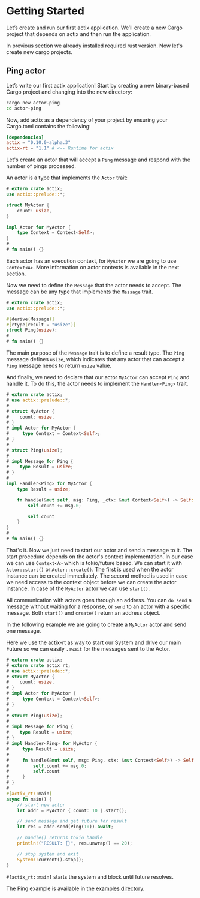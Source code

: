 # Getting Started

Let’s create and run our first actix application. We’ll create a new Cargo project
that depends on actix and then run the application.

In previous section we already installed required rust version. Now let's create new cargo projects.

## Ping actor

Let’s write our first actix application! Start by creating a new binary-based
Cargo project and changing into the new directory:

```bash
cargo new actor-ping
cd actor-ping
```

Now, add actix as a dependency of your project by ensuring your Cargo.toml
contains the following:

```toml
[dependencies]
actix = "0.10.0-alpha.3"
actix-rt = "1.1" # <-- Runtime for actix
```

Let's create an actor that will accept a `Ping` message and respond with the number of pings processed.

An actor is a type that implements the `Actor` trait:

```rust
# extern crate actix;
use actix::prelude::*;

struct MyActor {
    count: usize,
}

impl Actor for MyActor {
    type Context = Context<Self>;
}
#
# fn main() {}
```

Each actor has an execution context, for `MyActor` we are going to use `Context<A>`. More information
on actor contexts is available in the next section.

Now we need to define the `Message` that the actor needs to accept. The message can be any type
that implements the `Message` trait.

```rust
# extern crate actix;
use actix::prelude::*;

#[derive(Message)]
#[rtype(result = "usize")]
struct Ping(usize);
#
# fn main() {}
```

The main purpose of the `Message` trait is to define a result type. The `Ping` message defines
`usize`, which indicates that any actor that can accept a `Ping` message needs to
return `usize` value.

And finally, we need to declare that our actor `MyActor` can accept `Ping` and handle it.
To do this, the actor needs to implement the `Handler<Ping>` trait.

```rust
# extern crate actix;
# use actix::prelude::*;
#
# struct MyActor {
#    count: usize,
# }
# impl Actor for MyActor {
#     type Context = Context<Self>;
# }
#
# struct Ping(usize);
#
# impl Message for Ping {
#    type Result = usize;
# }
#
impl Handler<Ping> for MyActor {
    type Result = usize;

    fn handle(&mut self, msg: Ping, _ctx: &mut Context<Self>) -> Self::Result {
        self.count += msg.0;

        self.count
    }
}
#
# fn main() {}
```

That's it. Now we just need to start our actor and send a message to it.
The start procedure depends on the actor's context implementation. In our case we can use
`Context<A>` which is tokio/future based. We can start it with `Actor::start()`
or `Actor::create()`. The first is used when the actor instance can be created immediately.
The second method is used in case we need access to the context object before we can create
the actor instance. In case of the `MyActor` actor we can use `start()`.

All communication with actors goes through an address. You can `do_send` a message
without waiting for a response, or `send` to an actor with a specific message.
Both `start()` and `create()` return an address object.

In the following example we are going to create a `MyActor` actor and send one message.

Here we use the actix-rt as way to start our System and drive our main Future
so we can easily `.await` for the messages sent to the Actor.

```rust
# extern crate actix;
# extern crate actix_rt;
# use actix::prelude::*;
# struct MyActor {
#    count: usize,
# }
# impl Actor for MyActor {
#     type Context = Context<Self>;
# }
#
# struct Ping(usize);
#
# impl Message for Ping {
#    type Result = usize;
# }
# impl Handler<Ping> for MyActor {
#     type Result = usize;
#
#     fn handle(&mut self, msg: Ping, ctx: &mut Context<Self>) -> Self::Result {
#         self.count += msg.0;
#         self.count
#     }
# }
#
#[actix_rt::main] 
async fn main() {
    // start new actor
    let addr = MyActor { count: 10 }.start();

    // send message and get future for result
    let res = addr.send(Ping(10)).await;

    // handle() returns tokio handle
    println!("RESULT: {}", res.unwrap() == 20);

    // stop system and exit
    System::current().stop();
}
```

`#[actix_rt::main]` starts the system and block until future resolves.

The Ping example is available in the [examples directory](https://github.com/actix/actix/tree/master/examples/).
